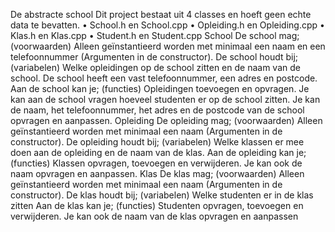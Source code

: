 De abstracte school
Dit project bestaat uit 4 classes en hoeft geen echte data te bevatten.
•	School.h en School.cpp
•	Opleiding.h en Opleiding.cpp
•	Klas.h en Klas.cpp
•	Student.h en Student.cpp
School
De school mag; (voorwaarden)
Alleen geïnstantieerd worden met minimaal een naam en een telefoonnummer (Argumenten in de constructor).
De school houdt bij; (variabelen)
Welke opleidingen op de school zitten en de naam van de school. De school heeft een vast telefoonnummer, een adres en postcode.
Aan de school kan je; (functies)
Opleidingen toevoegen en opvragen. Je kan aan de school vragen hoeveel studenten er op de school zitten.
Je kan de naam, het telefoonnummer, het adres en de postcode van de school opvragen en aanpassen.
Opleiding
De opleiding mag; (voorwaarden)
Alleen geïnstantieerd worden met minimaal een naam (Argumenten in de constructor).
De opleiding houdt bij; (variabelen)
Welke klassen er mee doen aan de opleiding en de naam van de klas.
Aan de opleiding kan je; (functies)
Klassen opvragen, toevoegen en verwijderen. Je kan ook de naam opvragen en aanpassen.
Klas
De klas mag; (voorwaarden)
Alleen geïnstantieerd worden met minimaal een naam (Argumenten in de constructor).
De klas houdt bij; (variabelen)
Welke studenten er in de klas zitten
Aan de klas kan je; (functies)
Studenten opvragen, toevoegen en verwijderen. Je kan ook de naam van de klas opvragen en aanpassen
